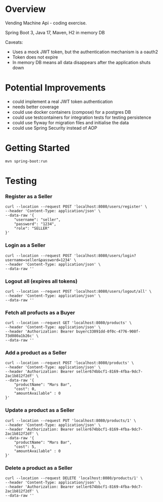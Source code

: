 # Overview

Vending Machine Api - coding exercise.

Spring Boot 3, Java 17, Maven, H2 in memory DB

Caveats:
- Uses a mock JWT token, but the authentication mechanism is a oauth2
- Token does not expire
- In memory DB means all data disappears after the application shuts down


# Potential Improvements
- could implement a real JWT token authentication
- needs better coverage
- could use docker containers (compose) for a postgres DB
- could use testcontainers for integration tests for testing persistence
- could use flyway for migration files and initialise the data
- could use Spring Security instead of AOP

# Getting Started

`mvn spring-boot:run`

# Testing

### Register as a Seller

```
curl --location --request POST 'localhost:8080/users/register' \
--header 'Content-Type: application/json' \
--data-raw '{
    "username": "seller",
    "password": "1234",
    "role": "SELLER"
}'
```

### Login as a Seller
```
curl --location --request POST 'localhost:8080/users/login?username=seller&password=1234' \
--header 'Content-Type: application/json' \
--data-raw ''
```

### Logout all (expires all tokens)
```
curl --location --request POST 'localhost:8080/users/logout/all' \
--header 'Content-Type: application/json' \
--data-raw ''
```

### Fetch all profucts as a Buyer
```
curl --location --request GET 'localhost:8080/products' \
--header 'Content-Type: application/json' \
--header 'Authorization: Bearer buyerc33091dd-0f0c-4776-908f-73d080a1b26c' \
--data-raw ''
```

### Add a product as a Seller
```
curl --location --request POST 'localhost:8080/products' \
--header 'Content-Type: application/json' \
--header 'Authorization: Bearer seller674bbcf1-8169-4fba-9dc7-2ac1b812f2df' \
--data-raw '{
    "productName": "Mars Bar",
    "cost": 0,
    "amountAvailable" : 0
}'
```


### Update a product as a Seller

```
curl --location --request PUT 'localhost:8080/products/1' \
--header 'Content-Type: application/json' \
--header 'Authorization: Bearer seller674bbcf1-8169-4fba-9dc7-2ac1b812f2df' \
--data-raw '{
    "productName": "Mars Bar",
    "cost": 5,
    "amountAvailable" : 0
}'
```


### Delete a product as a Seller

```
curl --location --request DELETE 'localhost:8080/products/1' \
--header 'Content-Type: application/json' \
--header 'Authorization: Bearer seller674bbcf1-8169-4fba-9dc7-2ac1b812f2df' \
--data-raw ''

```